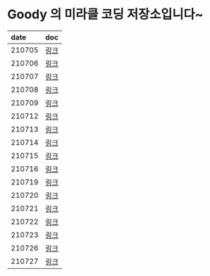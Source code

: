 # Goody 의 미라클 코딩 저장소입니다~

|date|doc|
|:---|:--|
|210705|[링크](https://github.com/junzero741/miracle-coding/blob/goody/7%EC%9B%941%EC%A3%BC%EC%B0%A8/mc_210705.md)|
|210706|[링크](https://github.com/junzero741/miracle-coding/blob/goody/7%EC%9B%941%EC%A3%BC%EC%B0%A8/mc_210706.md)|
|210707|[링크](https://github.com/junzero741/miracle-coding/blob/goody/7%EC%9B%941%EC%A3%BC%EC%B0%A8/mc_210707.md)|
|210708|[링크](https://github.com/junzero741/miracle-coding/blob/goody/7%EC%9B%941%EC%A3%BC%EC%B0%A8/mc_210708.md)|
|210709|[링크](https://github.com/junzero741/miracle-coding/blob/goody/7%EC%9B%941%EC%A3%BC%EC%B0%A8/mc_210709.md)|
|210712|[링크](https://github.com/junzero741/miracle-coding/blob/main/7%EC%9B%942%EC%A3%BC%EC%B0%A8/mc_210712.md)|
|210713|[링크](https://github.com/junzero741/miracle-coding/blob/main/7%EC%9B%942%EC%A3%BC%EC%B0%A8/mc_210713.md)|
|210714|[링크](https://github.com/junzero741/miracle-coding/blob/main/7%EC%9B%942%EC%A3%BC%EC%B0%A8/mc_210714.md)|
|210715|[링크](https://github.com/junzero741/miracle-coding/blob/main/7%EC%9B%942%EC%A3%BC%EC%B0%A8/mc_210715.md)|
|210716|[링크](https://github.com/junzero741/miracle-coding/blob/main/7%EC%9B%942%EC%A3%BC%EC%B0%A8/mc_210716.md)|
|210719|[링크](https://github.com/junzero741/miracle-coding/blob/main/7%EC%9B%942%EC%A3%BC%EC%B0%A8/mc_210719.md)|
|210720|[링크](https://github.com/junzero741/miracle-coding/blob/main/7%EC%9B%942%EC%A3%BC%EC%B0%A8/mc_210720.md)|
|210721|[링크](https://github.com/junzero741/miracle-coding/blob/main/7%EC%9B%943%EC%A3%BC%EC%B0%A8/mc_210721.md)|
|210722|[링크](https://github.com/junzero741/miracle-coding/blob/main/7%EC%9B%943%EC%A3%BC%EC%B0%A8/mc_210722.md)|
|210723|[링크](https://github.com/GleamingStar/miracle-coding/blob/goody/7%EC%9B%943%EC%A3%BC%EC%B0%A8/mc_210723.md)|
|210726|[링크](https://github.com/junzero741/miracle-coding/blob/main/7%EC%9B%944%EC%A3%BC%EC%B0%A8/mc_210726.md)|
|210727|[링크](https://github.com/GleamingStar/miracle-coding/blob/goody/7%EC%9B%944%EC%A3%BC%EC%B0%A8/mc_210727.md)|
